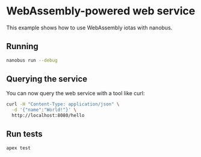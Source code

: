 # WebAssembly-powered web service

This example shows how to use WebAssembly iotas with nanobus.

## Running

```sh
nanobus run --debug
```

## Querying the service

You can now query the web service with a tool like curl:

```sh
curl -H "Content-Type: application/json" \
  -d '{"name":"World!"}' \
  http://localhost:8080/hello
```

## Run tests

```sh
apex test
```